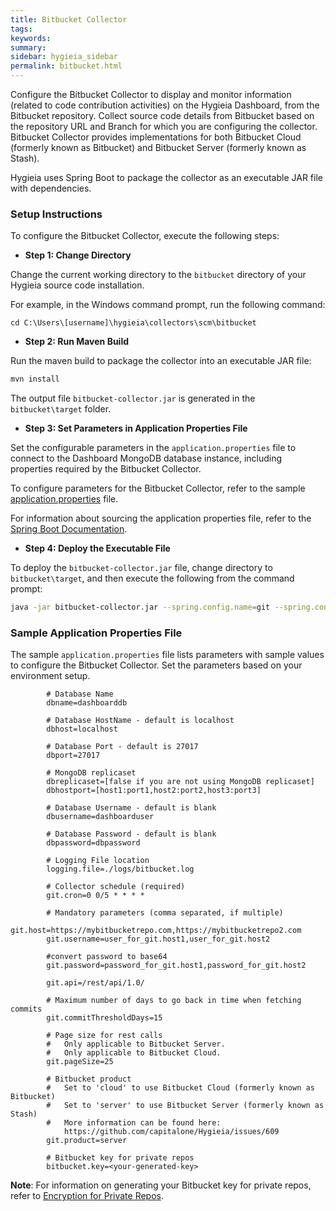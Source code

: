 ```yaml
---
title: Bitbucket Collector
tags:
keywords:
summary:
sidebar: hygieia_sidebar
permalink: bitbucket.html
---
```


Configure the Bitbucket Collector to display and monitor information (related to code contribution activities) on the Hygieia Dashboard, from the Bitbucket repository. Collect source code details from Bitbucket based on the repository URL and Branch for which you are configuring the collector. Bitbucket Collector provides implementations for both Bitbucket Cloud (formerly known as Bitbucket) and Bitbucket Server (formerly known as Stash).

Hygieia uses Spring Boot to package the collector as an executable JAR file with dependencies.

### Setup Instructions

To configure the Bitbucket Collector, execute the following steps:

*   **Step 1: Change Directory**

Change the current working directory to the `bitbucket` directory of your Hygieia source code installation.

For example, in the Windows command prompt, run the following command:

```
cd C:\Users\[username]\hygieia\collectors\scm\bitbucket
```

*   **Step 2: Run Maven Build**

Run the maven build to package the collector into an executable JAR file:

```bash
mvn install
```

The output file `bitbucket-collector.jar` is generated in the `bitbucket\target` folder.

*   **Step 3: Set Parameters in Application Properties File**

Set the configurable parameters in the `application.properties` file to connect to the Dashboard MongoDB database instance, including properties required by the Bitbucket Collector.

To configure parameters for the Bitbucket Collector, refer to the sample [application.properties](#sample-application-properties-file) file.

For information about sourcing the application properties file, refer to the [Spring Boot Documentation](http://docs.spring.io/spring-boot/docs/current-SNAPSHOT/reference/htmlsingle/#boot-features-external-config-application-property-files).

*   **Step 4: Deploy the Executable File**

To deploy the `bitbucket-collector.jar` file, change directory to `bitbucket\target`, and then execute the following from the command prompt:

```bash
java -jar bitbucket-collector.jar --spring.config.name=git --spring.config.location=[path to application.properties file]
```

### Sample Application Properties File

The sample `application.properties` file lists parameters with sample values to configure the Bitbucket Collector. Set the parameters based on your environment setup.

```properties
		# Database Name
		dbname=dashboarddb

		# Database HostName - default is localhost
		dbhost=localhost

		# Database Port - default is 27017
		dbport=27017

		# MongoDB replicaset
		dbreplicaset=[false if you are not using MongoDB replicaset]
		dbhostport=[host1:port1,host2:port2,host3:port3]

		# Database Username - default is blank
		dbusername=dashboarduser

		# Database Password - default is blank
		dbpassword=dbpassword

		# Logging File location
		logging.file=./logs/bitbucket.log

		# Collector schedule (required)
		git.cron=0 0/5 * * * *

		# Mandatory parameters (comma separated, if multiple)
		git.host=https://mybitbucketrepo.com,https://mybitbucketrepo2.com
		git.username=user_for_git.host1,user_for_git.host2
		
		#convert password to base64
		git.password=password_for_git.host1,password_for_git.host2
		
		git.api=/rest/api/1.0/

		# Maximum number of days to go back in time when fetching commits
		git.commitThresholdDays=15

		# Page size for rest calls
		#   Only applicable to Bitbucket Server.
		#   Only applicable to Bitbucket Cloud.
		git.pageSize=25

		# Bitbucket product
		#   Set to 'cloud' to use Bitbucket Cloud (formerly known as Bitbucket)
		#   Set to 'server' to use Bitbucket Server (formerly known as Stash)
		#   More information can be found here:	
			https://github.com/capitalone/Hygieia/issues/609
		git.product=server
		
		# Bitbucket key for private repos
		bitbucket.key=<your-generated-key>
```
**Note**: For information on generating your Bitbucket key for private repos, refer to [Encryption for Private Repos](../collectors.md#encryption-for-private-repos).

